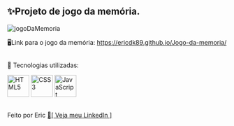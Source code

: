 ## ✨Projeto de jogo da memória. 

![jogoDaMemoria](https://user-images.githubusercontent.com/68076508/159964481-44102c6f-b6c0-4048-a080-771958a292c5.gif)

🖥Link para o jogo da memória: https://ericdk89.github.io/Jogo-da-memoria/

##

🚀 Tecnologias utilizadas: 

<div style="display: inline_block">
<img width="50" title="HTML5" src="https://cdn.jsdelivr.net/gh/devicons/devicon/icons/html5/html5-original.svg" />
<img width="50" title="CSS3" src="https://cdn.jsdelivr.net/gh/devicons/devicon/icons/css3/css3-original.svg" />
<img width="50" title="JavaScript" src="https://cdn.jsdelivr.net/gh/devicons/devicon/icons/javascript/javascript-original.svg"/>  
</div>

##

Feito por Eric <a href="https://www.linkedin.com/in/eric-macedo-9b47601b1/"> 🌌[ Veja meu LinkedIn ]</a>
